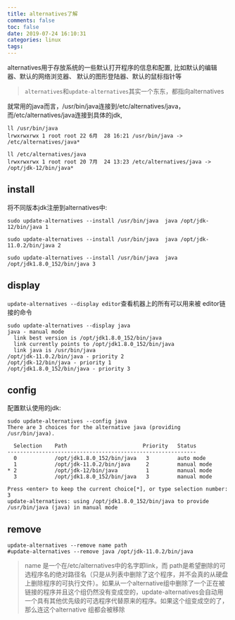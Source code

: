 ```yaml
---
title: alternatives了解
comments: false
toc: false
date: 2019-07-24 16:10:31
categories: linux
tags:
---
```

alternatives用于存放系统的一些默认打开程序的信息和配置, 比如默认的编辑器、默认的网络浏览器、 默认的图形登陆器、默认的鼠标指针等  
>`alternatives`和`update-alternatives`其实一个东东，都指向alternatives

就常用的java而言，/usr/bin/java连接到/etc/alternatives/java，而/etc/alternatives/java连接到具体的jdk,
```
ll /usr/bin/java 
lrwxrwxrwx 1 root root 22 6月  28 16:21 /usr/bin/java -> /etc/alternatives/java*

ll /etc/alternatives/java 
lrwxrwxrwx 1 root root 20 7月  24 13:23 /etc/alternatives/java -> /opt/jdk-12/bin/java* 
```

## install
将不同版本jdk注册到alternatives中:
```
sudo update-alternatives --install /usr/bin/java  java /opt/jdk-12/bin/java 1

sudo update-alternatives --install /usr/bin/java  java /opt/jdk-11.0.2/bin/java 2

sudo update-alternatives --install /usr/bin/java  java /opt/jdk1.8.0_152/bin/java 3
```
## display

`update-alternatives --display editor`查看机器上的所有可以用来被 editor链接的命令  
```
sudo update-alternatives --display java
java - manual mode
  link best version is /opt/jdk1.8.0_152/bin/java
  link currently points to /opt/jdk1.8.0_152/bin/java
  link java is /usr/bin/java
/opt/jdk-11.0.2/bin/java - priority 2
/opt/jdk-12/bin/java - priority 1
/opt/jdk1.8.0_152/bin/java - priority 3
```
## config
配置默认使用的jdk:
```
sudo update-alternatives --config java
There are 3 choices for the alternative java (providing /usr/bin/java).

  Selection    Path                        Priority   Status
------------------------------------------------------------
  0            /opt/jdk1.8.0_152/bin/java   3         auto mode
  1            /opt/jdk-11.0.2/bin/java     2         manual mode
* 2            /opt/jdk-12/bin/java         1         manual mode
  3            /opt/jdk1.8.0_152/bin/java   3         manual mode

Press <enter> to keep the current choice[*], or type selection number: 3
update-alternatives: using /opt/jdk1.8.0_152/bin/java to provide /usr/bin/java (java) in manual mode
```

## remove  
```
update-alternatives --remove name path
#update-alternatives --remove java /opt/jdk-11.0.2/bin/java
```
>name 是一个在/etc/alternatives中的名字即link，而 path是希望删除的可选程序名的绝对路径名（只是从列表中删除了这个程序，并不会真的从硬盘上删除程序的可执行文件）。如果从一个alternative组中删除了一个正在被链接的程序并且这个组仍然没有变成空的，update-alternatives会自动用一个具有其他优先级的可选程序代替原来的程序。如果这个组变成空的了，那么连这个alternative 组都会被移除


